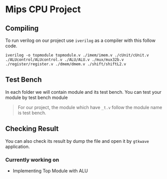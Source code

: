 
# Mips CPU Project

## Compiling
To run verilog on our project use `iverilog` as a compiler with this follow code.
```
iverilog -o topmodule topmodule.v ./imem/imem.v ./cUnit/cUnit.v ./ALUcontrol/ALUcontrol.v ./ALU/ALU.v ./mux/mux32b.v ./register/register.v ./dmem/dmem.v ./shift/shiftL2.v
```

## Test Bench
In each folder we will contain module and its test bench.
You can test your module by test bench module
> For our project, the module which have `_t.v` follow the module name is test bench.

## Checking Result
You can also check its result by dump the file and open it by `gtkwave` application.


### Currently working on
- Implementing Top Module with ALU
